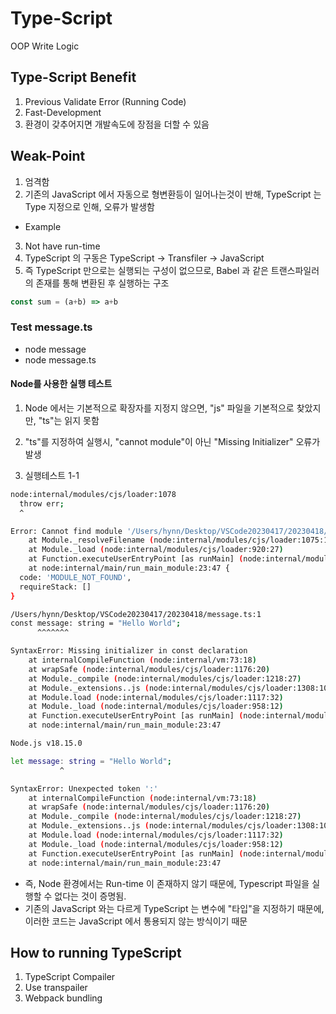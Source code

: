 # Type-Script

OOP Write Logic

## Type-Script Benefit

1. Previous Validate Error (Running Code)
2. Fast-Development
3. 환경이 갖추어지면 개발속도에 장점을 더할 수 있음

## Weak-Point

1. 엄격함
2. 기존의 JavaScript 에서 자동으로 형변환등이 일어나는것이 반해, TypeScript 는 Type 지정으로 인해, 오류가 발생함

- Example

3. Not have run-time
4. TypeScript 의 구동은 TypeScript -> Transfiler -> JavaScript
5. 즉 TypeScript 만으로는 실행되는 구성이 없으므로, Babel 과 같은 트랜스파일러의 존재를 통해 변환된 후 실행하는 구조

```js
const sum = (a+b) => a+b
```

### Test message.ts

- node message
- node message.ts

#### Node를 사용한 실행 테스트

1. Node 에서는 기본적으로 확장자를 지정지 않으면, "js" 파일을 기본적으로 찾았지만, "ts"는 읽지 못함
2. "ts"를 지정하여 실행시, "cannot module"이 아닌 "Missing Initializer" 오류가 발생

3. 실행테스트 1-1

```bash
node:internal/modules/cjs/loader:1078
  throw err;
  ^

Error: Cannot find module '/Users/hynn/Desktop/VSCode20230417/20230418/message'
    at Module._resolveFilename (node:internal/modules/cjs/loader:1075:15)
    at Module._load (node:internal/modules/cjs/loader:920:27)
    at Function.executeUserEntryPoint [as runMain] (node:internal/modules/run_main:81:12)
    at node:internal/main/run_main_module:23:47 {
  code: 'MODULE_NOT_FOUND',
  requireStack: []
}
```

```bash
/Users/hynn/Desktop/VSCode20230417/20230418/message.ts:1
const message: string = "Hello World";
      ^^^^^^^

SyntaxError: Missing initializer in const declaration
    at internalCompileFunction (node:internal/vm:73:18)
    at wrapSafe (node:internal/modules/cjs/loader:1176:20)
    at Module._compile (node:internal/modules/cjs/loader:1218:27)
    at Module._extensions..js (node:internal/modules/cjs/loader:1308:10)
    at Module.load (node:internal/modules/cjs/loader:1117:32)
    at Module._load (node:internal/modules/cjs/loader:958:12)
    at Function.executeUserEntryPoint [as runMain] (node:internal/modules/run_main:81:12)
    at node:internal/main/run_main_module:23:47

Node.js v18.15.0
```

```bash
let message: string = "Hello World";
           ^

SyntaxError: Unexpected token ':'
    at internalCompileFunction (node:internal/vm:73:18)
    at wrapSafe (node:internal/modules/cjs/loader:1176:20)
    at Module._compile (node:internal/modules/cjs/loader:1218:27)
    at Module._extensions..js (node:internal/modules/cjs/loader:1308:10)
    at Module.load (node:internal/modules/cjs/loader:1117:32)
    at Module._load (node:internal/modules/cjs/loader:958:12)
    at Function.executeUserEntryPoint [as runMain] (node:internal/modules/run_main:81:12)
    at node:internal/main/run_main_module:23:47
```

- 즉, Node 환경에서는 Run-time 이 존재하지 않기 때문에, Typescript 파일을 실행할 수 없다는 것이 증명됨.
- 기존의 JavaScript 와는 다르게 TypeScript 는 변수에 "타입"을 지정하기 때문에, 이러한 코드는 JavaScript 에서 통용되지 않는 방식이기 때문

## How to running TypeScript

1. TypeScript Compailer
2. Use transpailer
3. Webpack bundling
